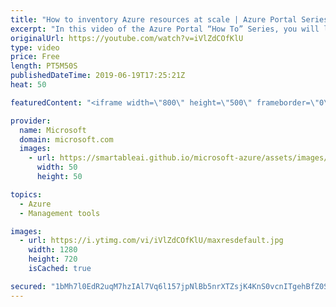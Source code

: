 ```yaml
---
title: "How to inventory Azure resources at scale | Azure Portal Series"
excerpt: "In this video of the Azure Portal “How To” Series, you will learn how to use Azure Resource Graph explorer to inventory your Azure resources in the Azure portal.   Download the dashboard Adam used in this video here: https://aka.ms/AzurePortal-how-to/dashboard  Try out these features in the Azure portal:"
originalUrl: https://youtube.com/watch?v=iVlZdCOfKlU
type: video
price: Free
length: PT5M50S
publishedDateTime: 2019-06-19T17:25:21Z
heat: 50

featuredContent: "<iframe width=\"800\" height=\"500\" frameborder=\"0\" src=\"https://www.youtube.com/embed/iVlZdCOfKlU\" allow=\"accelerometer; autoplay; encrypted-media; gyroscope; picture-in-picture\" allowfullscreen></iframe>"

provider:
  name: Microsoft
  domain: microsoft.com
  images:
    - url: https://smartableai.github.io/microsoft-azure/assets/images/organizations/microsoft.com-50x50.jpg
      width: 50
      height: 50

topics:
  - Azure
  - Management tools

images:
  - url: https://i.ytimg.com/vi/iVlZdCOfKlU/maxresdefault.jpg
    width: 1280
    height: 720
    isCached: true

secured: "1bMh7l0EdR2uqM7hzIAl7Vq6l157jpNlBb5nrXTZsjK4KnS0vcnITgehBfZ0Sk0Kw2bowGPY4mPHej2bGcTSe59ocnrIJ6R4LG1LUrMQhNz01Y3ALCxDF3GeODZvNwBA5iMPShBcxATrvP3xdjcIhc68aF3HkVJ9/TcrkESkO4AT10ehdJZwIAptLAWb4MN5ZsBzxp6hS0ibFe0cwZztL/vrgJT/DeS49AkvNuLz6x1+hEQWRiMxnFIWyd6Dgq92lrlNHJp4dM0Ry0A5q8kam8FtAsIuxlkuvJVgRHBtfay7M6kJe3lGkLF3cz29cIHY5hgXyX107MNF7G/njcN9QSTtNn9+W0DSQ+G2s5sIwF5sqXoAeleJbIv+C4UVdKJH3GciMYy6z+76NoQzNPbB/U8damsuLQqZHEkRE/y8Zc0=;DNVit6fstxn4RCu09ppdog=="
---
```


